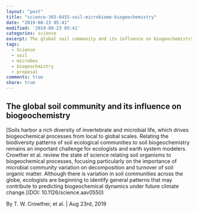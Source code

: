 ```yaml
---
layout: "post"
title: "science-365-6455-soil-microbiome-biogeochemistry"
date: "2019-08-23 05:41"
modified: '2019-08-23 05:41'
categories: science
excerpt: The global soil community and its influence on biogeochemistry
tags:
  - Science
  - soil
  - microbes
  - biogeochmistry
  - proposal
comments: true
share: true
---
```


## The global soil community and its influence on biogeochemistry

[Soils harbor a rich diversity of invertebrate and microbial life, which drives biogeochemical processes from local to global scales. Relating the biodiversity patterns of soil ecological communities to soil biogeochemistry remains an important challenge for ecologists and earth system modelers. Crowther et al. review the state of science relating soil organisms to biogeochemical processes, focusing particularly on the importance of microbial community variation on decomposition and turnover of soil organic matter. Although there is variation in soil communities across the globe, ecologists are beginning to identify general patterns that may contribute to predicting biogeochemical dynamics under future climate change.](DOI: 10.1126/science.aav0550)

By T. W. Crowther, et al. | Aug 23rd, 2019
